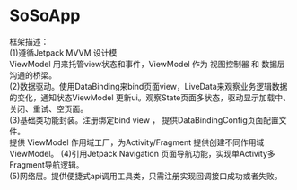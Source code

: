# SoSoApp
 
框架描述：<br>
(1)遵循Jetpack MVVM 设计模<br>
ViewModel 用来托管view状态和事件，ViewModel 作为 视图控制器 和 数据层 沟通的桥梁。<br>
(2)数据驱动。使用DataBinding来bind页面view，LiveData来观察业务逻辑数据的变化，通知状态ViewModel 更新ui。观察State页面多状态，驱动显示加载中、关闭、重试、空页面。<br>
(3)基础类功能封装。注册绑定bind view ， 提供DataBindingConfig页面配置文件。<br>
提供 ViewModel 作用域工厂，为Activity/Fragment 提供创建不同作用域ViewModel。
(4)引用Jetpack Navigation 页面导航功能，实现单Activity多Fragment导航逻辑。<br>
(5)网络层。提供便捷式api调用工具类，只需注册实现回调接口成功或者失败。<br>
